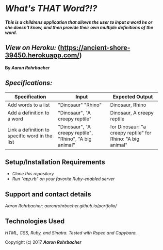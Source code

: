 # _What's THAT Word?!?_

#### _This is a childrens application that allows the user to input a word he or she doesn't know, and then provide their own multiple definitions of the word._

## _View on Heroku:_ (https://ancient-shore-39450.herokuapp.com/)

#### By _**Aaron Rohrbacher**_

## _Specifications:_

| Specification                                  | Input                                                   | Expected Output                                            |
|------------------------------------------------|---------------------------------------------------------|------------------------------------------------------------|
| Add words to a list                            | "Dinosaur"  "Rhino"                                     | Dinosaur, Rhino                                            |
| Add a definition to a word                     | "Dinosaur", "A creepy reptile"                          | Dinosaur, A creepy reptile                                 |
| Link a definition to specific word in the list | "Dinosaur", "A creepy reptile", "Rhino", "A big animal" | for Dinosaur: "a creepy reptile" for Rhino: "A big animal" |

## Setup/Installation Requirements

* _Clone this repository_
* _Run "app.rb" on your favorite Ruby-enabled server_

## Support and contact details

_Aaron Rohrbacher: aaronrohrbacher.github.io/portfolio/_

## Technologies Used
_HTML, CSS, Ruby, and Sinatra. Tested with Rspec and Capybara._

Copyright (c) 2017 **_Aaron Rohrbacher_**
